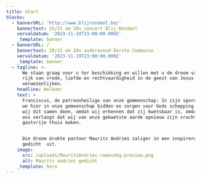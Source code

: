 ```yaml
---
title: Start
blocks:
  - bannerURL: 'http://www.blijrondeel.be/'
    bannertext: 25/11 om 20u concert Blij Rondeel
    vervaldatum: '2023-11-24T23:00:00.000Z'
    _template: banner
  - bannerURL: /
    bannertext: 20/11 om 20u ouderavond Eerste Communie
    vervaldatum: '2023-11-19T23:00:00.000Z'
    _template: banner
  - tagline: >-
      We staan graag voor u ter beschikking en willen met u de droom van een
      rijk van vrede, liefde en rechtvaardigheid in de geest van Jezus helpen
      verwezenlijken. 
    headline: Welkom!
    text: >
      Franciscus, de patroonheilige van onze gemeenschap: In zijn sporen willen
      we hier in onze gemeenschap bidden en zorgen voor Gods schepping. Laten
      wij dit samen doen, omdat wij erkennen dat zij kwetsbaar is, omdat God van
      ons verlangt dat wij van onze gekwetste aarde opnieuw zijn vruchtbare en
      gastvrije thuis maken.


      Die droom drukte pastoor Mauritz Andries zaliger in een inspirerend
      gedicht  uit.
    image:
      src: /uploads/MauritzAndries-removebg-preview.png
      alt: Mauritz andries gedicht
    _template: hero
---
```













